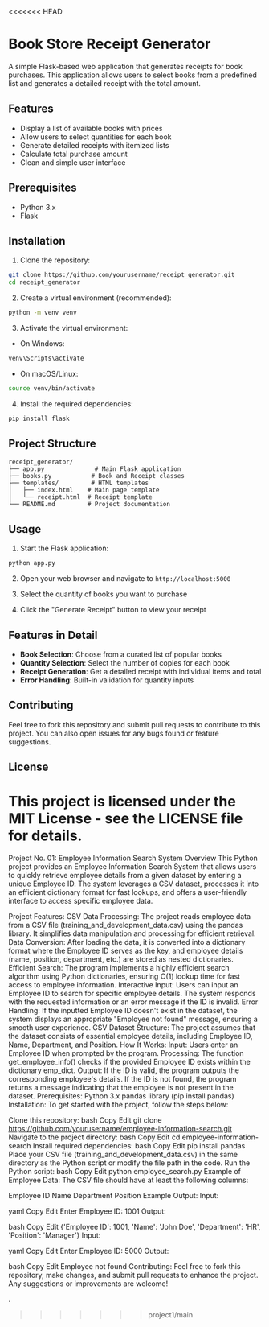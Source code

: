 <<<<<<< HEAD
# Book Store Receipt Generator

A simple Flask-based web application that generates receipts for book purchases. This application allows users to select books from a predefined list and generates a detailed receipt with the total amount.

## Features

- Display a list of available books with prices
- Allow users to select quantities for each book
- Generate detailed receipts with itemized lists
- Calculate total purchase amount
- Clean and simple user interface

## Prerequisites

- Python 3.x
- Flask

## Installation

1. Clone the repository:
```bash
git clone https://github.com/yourusername/receipt_generator.git
cd receipt_generator
```

2. Create a virtual environment (recommended):
```bash
python -m venv venv
```

3. Activate the virtual environment:
- On Windows:
```bash
venv\Scripts\activate
```
- On macOS/Linux:
```bash
source venv/bin/activate
```

4. Install the required dependencies:
```bash
pip install flask
```

## Project Structure

```
receipt_generator/
├── app.py              # Main Flask application
├── books.py           # Book and Receipt classes
├── templates/         # HTML templates
│   ├── index.html    # Main page template
│   └── receipt.html  # Receipt template
└── README.md         # Project documentation
```

## Usage

1. Start the Flask application:
```bash
python app.py
```

2. Open your web browser and navigate to `http://localhost:5000`

3. Select the quantity of books you want to purchase

4. Click the "Generate Receipt" button to view your receipt

## Features in Detail

- **Book Selection**: Choose from a curated list of popular books
- **Quantity Selection**: Select the number of copies for each book
- **Receipt Generation**: Get a detailed receipt with individual items and total
- **Error Handling**: Built-in validation for quantity inputs

## Contributing

Feel free to fork this repository and submit pull requests to contribute to this project. You can also open issues for any bugs found or feature suggestions.

## License

This project is licensed under the MIT License - see the LICENSE file for details. 
=======
Project No. 01: Employee Information Search System
Overview
This Python project provides an Employee Information Search System that allows users to quickly retrieve employee details from a given dataset by entering a unique Employee ID. The system leverages a CSV dataset, processes it into an efficient dictionary format for fast lookups, and offers a user-friendly interface to access specific employee data.

Project Features:
CSV Data Processing: The project reads employee data from a CSV file (training_and_development_data.csv) using the pandas library. It simplifies data manipulation and processing for efficient retrieval.
Data Conversion: After loading the data, it is converted into a dictionary format where the Employee ID serves as the key, and employee details (name, position, department, etc.) are stored as nested dictionaries.
Efficient Search: The program implements a highly efficient search algorithm using Python dictionaries, ensuring O(1) lookup time for fast access to employee information.
Interactive Input: Users can input an Employee ID to search for specific employee details. The system responds with the requested information or an error message if the ID is invalid.
Error Handling: If the inputted Employee ID doesn't exist in the dataset, the system displays an appropriate "Employee not found" message, ensuring a smooth user experience.
CSV Dataset Structure: The project assumes that the dataset consists of essential employee details, including Employee ID, Name, Department, and Position.
How It Works:
Input: Users enter an Employee ID when prompted by the program.
Processing: The function get_employee_info() checks if the provided Employee ID exists within the dictionary emp_dict.
Output: If the ID is valid, the program outputs the corresponding employee's details. If the ID is not found, the program returns a message indicating that the employee is not present in the dataset.
Prerequisites:
Python 3.x
pandas library (pip install pandas)
Installation:
To get started with the project, follow the steps below:

Clone this repository:
bash
Copy
Edit
git clone https://github.com/yourusername/employee-information-search.git
Navigate to the project directory:
bash
Copy
Edit
cd employee-information-search
Install required dependencies:
bash
Copy
Edit
pip install pandas
Place your CSV file (training_and_development_data.csv) in the same directory as the Python script or modify the file path in the code.
Run the Python script:
bash
Copy
Edit
python employee_search.py
Example of Employee Data:
The CSV file should have at least the following columns:

Employee ID
Name
Department
Position
Example Output:
Input:

yaml
Copy
Edit
Enter Employee ID: 1001
Output:

bash
Copy
Edit
{'Employee ID': 1001, 'Name': 'John Doe', 'Department': 'HR', 'Position': 'Manager'}
Input:

yaml
Copy
Edit
Enter Employee ID: 5000
Output:

bash
Copy
Edit
Employee not found
Contributing:
Feel free to fork this repository, make changes, and submit pull requests to enhance the project. Any suggestions or improvements are welcome!

.
>>>>>>> project1/main
